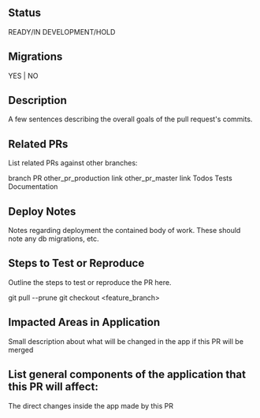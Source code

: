 ## Status
READY/IN DEVELOPMENT/HOLD

## Migrations
YES | NO

## Description
A few sentences describing the overall goals of the pull request's commits.

## Related PRs
List related PRs against other branches:

branch	PR
other_pr_production	link
other_pr_master	link
Todos
 Tests
 Documentation
 
## Deploy Notes
Notes regarding deployment the contained body of work. These should note any db migrations, etc.

## Steps to Test or Reproduce
Outline the steps to test or reproduce the PR here.

git pull --prune
git checkout <feature_branch>

## Impacted Areas in Application
Small description about what will be changed in the app if this PR will be merged

## List general components of the application that this PR will affect:
The direct changes inside the app made by this PR
